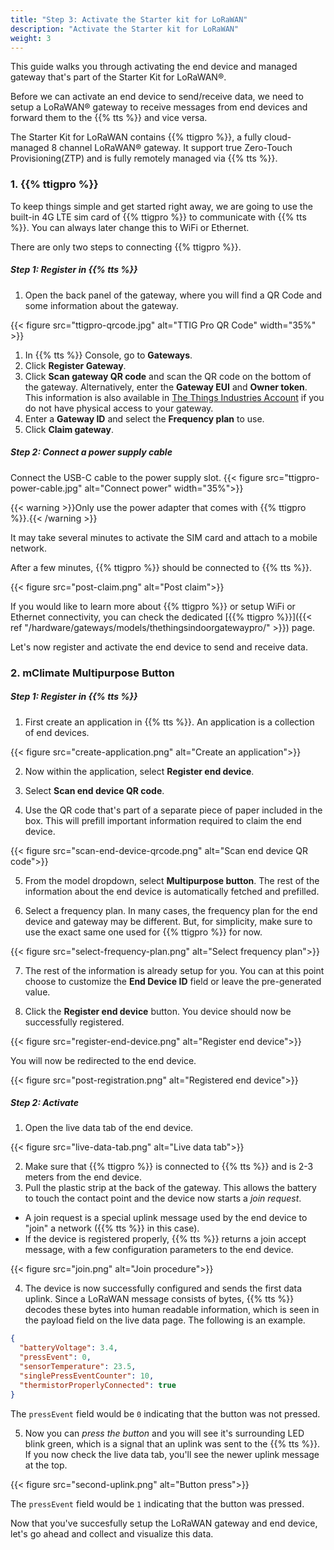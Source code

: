 ```yaml
---
title: "Step 3: Activate the Starter kit for LoRaWAN"
description: "Activate the Starter kit for LoRaWAN"
weight: 3
---
```


This guide walks you through activating the end device and managed gateway that's part of the Starter Kit for LoRaWAN®.

<!--more-->

Before we can activate an end device to send/receive data, we need to setup a LoRaWAN® gateway to receive messages from end devices and forward them to the {{% tts %}} and vice versa.

The Starter Kit for LoRaWAN contains {{% ttigpro %}}, a fully cloud-managed 8 channel LoRaWAN® gateway. It support true Zero-Touch Provisioning(ZTP) and is fully remotely managed via {{% tts %}}.

### 1. {{% ttigpro %}}

To keep things simple and get started right away, we are going to use the built-in 4G LTE sim card of {{% ttigpro %}} to communicate with {{% tts %}}. You can always later change this to WiFi or Ethernet.

There are only two steps to connecting {{% ttigpro %}}.

##### Step 1: Register in {{% tts %}}

1. Open the back panel of the gateway, where you will find a QR Code and some information about the gateway.

{{< figure src="ttigpro-qrcode.jpg" alt="TTIG Pro QR Code" width="35%" >}}

1. In {{% tts %}} Console, go to **Gateways**.
1. Click **Register Gateway**.
1. Click **Scan gateway QR code** and scan the QR code on the bottom of the gateway. Alternatively, enter the **Gateway EUI** and **Owner token**. This information is also available in [The Things Industries Account](https://accounts.thethingsindustries.com) if you do not have physical access to your gateway.
1. Enter a **Gateway ID** and select the **Frequency plan** to use.
1. Click **Claim gateway**.

##### Step 2: Connect a power supply cable

Connect the USB-C cable to the power supply slot.
{{< figure src="ttigpro-power-cable.jpg" alt="Connect power"  width="35%">}}

{{< warning >}}Only use the power adapter that comes with {{% ttigpro %}}.{{< /warning >}}

It may take several minutes to activate the SIM card and attach to a mobile network.

After a few minutes, {{% ttigpro %}} should be connected to {{% tts %}}.

{{< figure src="post-claim.png" alt="Post claim">}}

If you would like to learn more about {{% ttigpro %}} or setup WiFi or Ethernet connectivity, you can check the dedicated [{{% ttigpro %}}]({{< ref "/hardware/gateways/models/thethingsindoorgatewaypro/" >}}) page.

Let's now register and activate the end device to send and receive data.

### 2. mClimate Multipurpose Button

##### Step 1: Register in {{% tts %}}

1. First create an application in {{% tts %}}. An application is a collection of end devices.

{{< figure src="create-application.png" alt="Create an application">}}

2. Now within the application, select **Register end device**.
3. Select **Scan end device QR code**.

4. Use the QR code that's part of a separate piece of paper included in the box. This will prefill important information required to claim the end device.

{{< figure src="scan-end-device-qrcode.png" alt="Scan end device QR code">}}

5. From the model dropdown, select **Multipurpose button**. The rest of the information about the end device is automatically fetched and prefilled.

6. Select a frequency plan. In many cases, the frequency plan for the end device and gateway may be different. But, for simplicity, make sure to use the exact same one used for {{% ttigpro %}} for now.

{{< figure src="select-frequency-plan.png" alt="Select frequency plan">}}

7. The rest of the information is already setup for you. You can at this point choose to customize the **End Device ID** field or leave the pre-generated value.

8. Click the **Register end device** button. You device should now be successfully registered.

{{< figure src="register-end-device.png" alt="Register end device">}}

You will now be redirected to the end device.

{{< figure src="post-registration.png" alt="Registered end device">}}

##### Step 2: Activate

1. Open the live data tab of the end device.

{{< figure src="live-data-tab.png" alt="Live data tab">}}

2. Make sure that {{% ttigpro %}} is connected to {{% tts %}} and is 2-3 meters from the end device.
3. Pull the plastic strip at the back of the gateway. This allows the battery to touch the contact point and the device now starts a _join request_.

- A join request is a special uplink message used by the end device to "join" a network ({{% tts %}} in this case).
- If the device is registered properly, {{% tts %}} returns a join accept message, with a few configuration parameters to the end device.

{{< figure src="join.png" alt="Join procedure">}}

4. The device is now successfully configured and sends the first data uplink. Since a LoRaWAN message consists of bytes, {{% tts %}} decodes these bytes into human readable information, which is seen in the payload field on the live data page. The following is an example.

```json
{
  "batteryVoltage": 3.4,
  "pressEvent": 0,
  "sensorTemperature": 23.5,
  "singlePressEventCounter": 10,
  "thermistorProperlyConnected": true
}
```

The `pressEvent` field would be `0` indicating that the button was not pressed.

5. Now you can _press the button_ and you will see it's surrounding LED blink green, which is a signal that an uplink was sent to the {{% tts %}}. If you now check the live data tab, you'll see the newer uplink message at the top.

{{< figure src="second-uplink.png" alt="Button press">}}

The `pressEvent` field would be `1` indicating that the button was pressed.

Now that you've succesfully setup the LoRaWAN gateway and end device, let's go ahead and collect and visualize this data.
